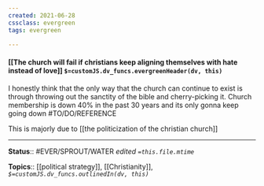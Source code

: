 ```yaml
---
created: 2021-06-28
cssclass: evergreen
tags: evergreen

---
```


#### [[The church will fail if christians keep aligning themselves with hate instead of love]] `$=customJS.dv_funcs.evergreenHeader(dv, this)`

I honestly think that the only way that the church can continue to exist is through throwing out the sanctity of the bible and cherry-picking it.  Church membership is down 40% in the past 30 years and its only gonna keep going down #TO/DO/REFERENCE 

This is majorly due to [[the politicization of the christian church]]

---

**Status**:: #EVER/SPROUT/WATER 
*edited `=this.file.mtime`*

**Topics**:: [[political strategy]], [[Christianity]], 
*`$=customJS.dv_funcs.outlinedIn(dv, this)`*


